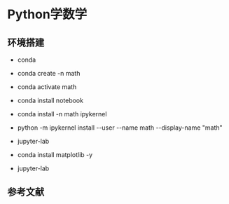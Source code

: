 # Python学数学

## 环境搭建

* conda
* conda create -n math
* conda activate math
* conda install notebook
* conda install -n math ipykernel
* python -m ipykernel install --user --name math --display-name "math"
* jupyter-lab

* conda install matplotlib -y
* jupyter-lab

## 参考文献

